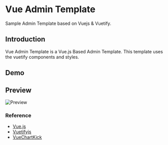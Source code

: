 # Vue Admin Template
Sample Admin Template based on Vuejs &amp; Vuetify.

## Introduction
Vue Admin Template is a Vue.js Based Admin Template. This template uses the vuetify components and styles. 

## Demo


## Preview

![Preview](https://github.com/fatihunlu/vue-admin-template/blob/master/static/preview.JPG)


### Reference

* [Vue.js](https://vuejs.org/)
* [Vuetifyjs](https://vuetifyjs.com/)
* [VueChartKick](https://github.com/ankane/vue-chartkick)
